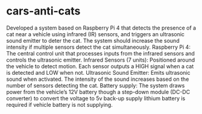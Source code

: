 # cars-anti-cats
Developed a system based on Raspberry Pi 4 that detects the presence of a cat near a vehicle using infrared (IR) sensors, and triggers an ultrasonic sound emitter to deter the cat. The system should increase the sound intensity if multiple sensors detect the cat simultaneously.
Raspberry Pi 4:
The central control unit that processes inputs from the infrared sensors and controls the ultrasonic emitter.
Infrared Sensors (7 units):
Positioned around the vehicle  to detect motion. Each sensor outputs a HIGH signal when a cat is detected and LOW when not.
Ultrasonic Sound Emitter:
Emits ultrasonic sound when activated. The intensity of the sound increases based on the number of sensors detecting the cat.
Battery supply:
The system draws power from the vehicle’s 12V battery though a step-down module (DC-DC converter)  to convert the voltage to 5v
back-up supply
lithium battery is required if vehicle battery is not supplying.
